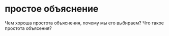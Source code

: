 # простое объяснение
Чем хороша простота объяснения, почему мы его выбираем? Что такое простота объясения?